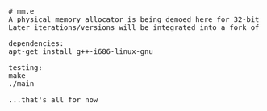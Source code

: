 <pre>
# mm.e
A physical memory allocator is being demoed here for 32-bit linux
Later iterations/versions will be integrated into a fork of JEMM386.

dependencies:
apt-get install g++-i686-linux-gnu

testing:
make
./main

...that's all for now

</pre>
